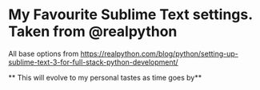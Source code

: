 # My Favourite Sublime Text settings. Taken from @realpython

All base options from https://realpython.com/blog/python/setting-up-sublime-text-3-for-full-stack-python-development/

** This will evolve to my personal tastes as time goes by**

